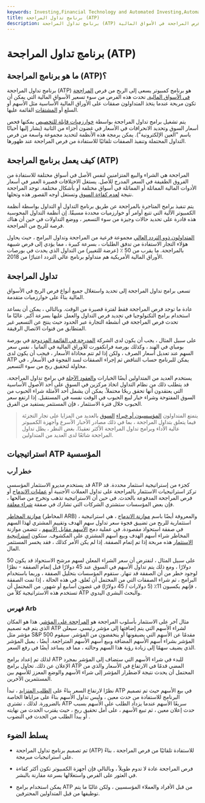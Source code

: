 ```yaml
---
keywords: Investing,Financial Technology and Automated Investing,Automated Investing,FinTech
title: برنامج تداول المراجحة (ATP)
description: برنامج تداول المراجحة (ATP) هو برنامج كمبيوتر يسعى إلى الربح من فرص المراجحة في الأسواق المالية.
---
```


# برنامج تداول المراجحة (ATP)
## ما هو برنامج المراجحة (ATP)؟

برنامج تداول المراجحة (ATP) هو برنامج كمبيوتر يسعى إلى الربح من فرص [المراجحة في الأسواق المالية.](/arbitrage) تحدث هذه الفرص من سوء تسعير الأسواق المالية التي يمكن أن تكون مربحة عندما يتخذ المتداولون صفقات على الأوراق المالية الأساسية مثل الأسهم أو السلع أو [المشتقات](/derivative) القائمة عليها.

يتم تشغيل برامج تداول المراجحة بواسطة [خوارزميات قابلة للتخصيص](/algorithm) يمكنها فحص أسعار السوق وتحديد الانحرافات في الأسعار في غضون أجزاء من الثانية (يشار إليها أحيانًا باسم "العين الإلكترونية"). يمكن برمجة هذه الأنظمة لتحديد مجموعة واسعة من فرص التداول المحتملة وتنفيذ الصفقات تلقائيًا للاستفادة من فرص المراجحة عند ظهورها.

## كيف يعمل برنامج المراجحة (ATP)

المراجحة هي الشراء والبيع المتزامنين لنفس الأصل في أسواق مختلفة للاستفادة من الفروق الطفيفة في السعر المدرج للأصل. يستغل الاختلافات قصيرة العمر في أسعار الأدوات المالية المماثلة أو المماثلة في أسواق مختلفة أو بأشكال مختلفة. توجد المراجحة نتيجة [لعدم كفاءة السوق](/inefficientmarket) وتستغل أوجه القصور هذه وتحلها.

يتم تنفيذ برامج المتاجرة بالمراجحة عن طريق برنامج التداول أو التداول بواسطة أنظمة الكمبيوتر الآلية التي تتبع أوامر أو خوارزميات محددة مسبقًا. إن أنظمة التداول المحوسبة هذه قادرة على تحديد حالات وجيزة من سوء التسعير ، ووضع التداولات في حين أن هناك فرصة للربح من المراجحة.

[المتداولون ذوو التردد العالي](/high-frequency-trading) مجموعة فرعية من المراجحة وتداول البرامج ، حيث يحاول هؤلاء التجار الاستفادة من تدفق الطلبات ، بسرعة كبيرة ، مما يؤدي إلى فرص شبيهة بالمراجحة. ما يقرب من 50 ٪ (عرضة للتغيير) من التداول الذي يحدث في بورصات الأوراق المالية الأمريكية هم متداولو برنامج عالي التردد اعتبارًا من 2018.

## تداول المراجحة

تسعى برامج تداول المراجحة إلى تحديد واستغلال جميع أنواع فرص الربح في الأسواق المالية بناءً على خوارزميات متقدمة.

عادة ما توجد فرص المراجحة فقط لفترة قصيرة من الوقت. وبالتالي ، يمكن أن يساعد استخدام برامج التكنولوجيا في تحديد فرص التداول والعمل عليها بسرعة أكبر. غالبًا ما تحدث فرص المراجحة في أنشطة التجارة عبر الحدود حيث ينتج عن التسعير غير المتطابق من قنوات الاتصال الرقيقة.

على سبيل المثال ، يجب أن يكون لدى الشركة [المدرجة في القائمة المزدوجة](/duallisting) في بورصة بومباي في الهند ، وكذلك بورصة فرانكفورت للأوراق المالية في ألمانيا ، نفس سعر السهم عند تعديل أسعار الصرف ، ولكن إذا لم تتم محاذاة الأسعار ، فيجب أن يكون لدى ATP يمكن للبرنامج حساب التناقض ثم إجراء الصفقات لسد الفجوة في الأسعار ، في محاولة لتحقيق ربح من سوء التسعير.

يستخدم العديد من المتداولين أيضًا الخيارات [والعقود الآجلة](/futures) في برامج تداول المراجحة. قد يتطلب ذلك من نظام التداول اتخاذ مركزين في السوق على أحد الأصول الأساسية التي يعتقدون أنها تحقق ربحًا محتملاً. يمكن أن يشمل أحد الأمثلة شراء الحبوب من السوق المفتوحة وشراء خيار لبيع الحبوب في الوقت نفسه في المستقبل. إذا ارتفع سعر الحبوب خلال فترة الاستثمار ، فإن المستثمر يستفيد من الفرق.

> يتمتع المتداولون [المؤسسيون أو خبراء](/marketmaker) [السوق](/marketmaker) بالعديد من المزايا على تجار التجزئة فيما يتعلق بتداول المراجحة ، بما في ذلك مصادر الأخبار الأسرع وأجهزة الكمبيوتر عالية الأداء وبرامج تداول المراجحة الأكثر تعقيدًا. بغض النظر ، يظل تداول المراجحة شائعًا لدى العديد من المتداولين.

>

## استراتيجيات ATP المؤسسية

### خطر أرب

قد يستخدم مديرو الاستثمار المؤسسي ATP كجزء من إستراتيجية استثمار محددة. قد تركز استراتيجيات الاستثمار بالمراجحة على تداول العملات الأجنبية أو [عمليات الاندماج](/merger) أو فرص المراجحة المدفوعة بالحدث. في حين أن الاستراتيجية تذهب وتخرج من صالحها ، فإن بعض المؤسسات ستشتري الشركات التي تشارك في صفقة [شراء معلقة](/buyout).

[موازنة المخاطر](/riskarbitrage) (المخاطر ARB) ، والمعروفة أيضًا باسم [موازنة الاندماج](/mergerarbitrage) ، هي استراتيجية استثمارية للربح من تضييق فجوة سعر تداول سهم الهدف وتقييم المشتري لهذا السهم في صفقة استحواذ مقصودة. في عملية دمج [الأسهم مقابل الأسهم](/stockforstock) ، تتضمن موازنة المخاطر شراء أسهم الهدف وبيع أسهم المشتري على المكشوف. ستكون [استراتيجية الاستثمار](/investmentstrategy) هذه مربحة إذا تم إتمام الصفقة. إذا لم يكن الأمر كذلك ، فقد يخسر المستثمر المال.

على سبيل المثال ، لنفترض أن سعر الشراء المعلن لسهم مرشح الاستحواذ قد يكون 50 دولارًا ، ومع ذلك يتم تداول الأسهم في السوق عند 45 دولارًا قبل إتمام الصفقة - نظرًا لوجود خطر من أن الصفقة قد تنهار. ستقوم المؤسسات بتحليل الصفقة ، وربما باستخدام البرامج ، ثم شراء الصفقات التي من المحتمل أن تُغلق. في هذه الحالة ، إذا تمت الصفقة ، فإنهم يكسبون 11٪ (5 دولارات / 45 دولارًا) في غضون أسابيع أو شهور. من المحتمل أن تستخدم هذه الاستراتيجية كلاً من ATP والبحث البشري اليدوي.

### فهرس Arb

مثال آخر على الاستثمار بأسلوب المراجحة هو [المراجحة على المؤشر](/indexarbitrage). هذا هو المكان الذي يتم فيه تصميم ATP لشراء الأسهم التي يتم إضافتها إلى مؤشر رئيسي. سيعلن مؤشر مثل S&P 500 مقدمًا عن الأسهم التي يضيفونها أو ينخفضون من المؤشر. سيقوم المؤشر بشراء أسهم الأسهم المضافة وبيع أسهم الأسهم المتراجعة. أيضًا ، يميل المؤشر الذي يضيف سهمًا إلى زيادة رؤية هذا السهم وحالته ، مما قد يساعد أيضًا في رفع السعر.

لذلك تم إعداد برامج ATP للبدء في شراء الأسهم التي ستضاف إلى المؤشر بمجرد الإعلان عن ذلك. تحاول برامج ATP المضي قدمًا في الارتفاع في الأسعار والذي من المحتمل أن يحدث نتيجة لاضطرار المؤشر إلى شراء الأسهم والوضع المعزز للأسهم بين المستثمرين الآخرين.

نظرًا لارتفاع السعر بناءً على [الطلب المتزايد](/demand) ، تبدأ ATP في بيع الأسهم حيث تم تصميم البرنامج للاستفادة من حدث معين ، وليس تداول الأسهم بناءً على مزاياها الخاصة بالضرورة. لذلك ، تشتري ATP سريعًا الأسهم عندما يزداد الطلب على الأسهم بسبب حدث إعلان معين ، ثم تبيع الأسهم ، على أمل تحقيق ربح ، حيث يقترب الحدث من نهايته أو يبدأ الطلب من الحدث في النضوب .

## يسلط الضوء

- تم تصميم برنامج تداول المراجحة (ATP) للاستفادة تلقائيًا من فرص المراجحة ، بناءً على استراتيجيات مبرمجة.

- فرص المراجحة عادة لا تدوم طويلاً ، وبالتالي فإن أجهزة الكمبيوتر تكون أكثر كفاءة في العثور على الفرص واستغلالها بسرعة مقارنة بالبشر.

- يمكن استخدام برامج ATP من قبل الأفراد والعملاء المؤسسيين ، ولكن غالبًا ما يتم توظيفها من قبل المتداولين المحترفين.

